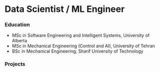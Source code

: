 # Data Scientist / ML Engineer

### Education
- MSc in Software Engineering and Intelligent Systems, University of Alberta
- MSc in Mechanical Engineering (Control and AI), University of Tehran
- BSc in Mechanical Engineering, Sharif University of Technology  

### Projects
